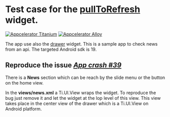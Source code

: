 # Test case for the [pullToRefresh](https://github.com/FokkeZB/nl.fokkezb.pullToRefresh) widget.
[![Appcelerator Titanium](http://www-static.appcelerator.com/badges/titanium-git-badge-sq.png)](http://appcelerator.com/titanium/) [![Appcelerator Alloy](http://www-static.appcelerator.com/badges/alloy-git-badge-sq.png)](http://appcelerator.com/alloy/)

The app use also the [drawer](https://github.com/FokkeZB/nl.fokkezb.drawer) widget.
This is a sample app to check news from an api.
The targeted Android sdk is 19.


## Reproduce the issue [*App crash #39*](https://github.com/FokkeZB/nl.fokkezb.pullToRefresh/issues/39)

There is a **News** section which can be reach by the slide menu or the button on the home view.

In the **views/news.xml** a Ti.UI.View wraps the widget. To reproduce the bug just remove it and let the widget at the lop level of this view.
This view takes place in the center view of the drawer which is a Ti.UI.View on Android platform.
